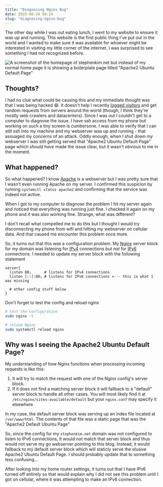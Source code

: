 ```yaml
---
title: "Diagnosing Nginx Bug"
date: 2025-06-24 00:24
slug: "diagnosing-nginx-bug"
---
```


The other day while I was out eating lunch, I went to my website to ensure it
was up and running. This website is the first public thing I've put out in the
world and I wanted to make sure it was available for whoever might be interested
in visiting my little corner of the internet. I was surprised to see something I
had not recognized before.

![A screenshot of the homepage of stephenkim.net but instead of my normal home
page it is showing a boilerplate page titled "Apache2 Ubuntu Default
Page"](/static/images/default-page.jpeg)

## Thoughts?

I had no clue what could be causing this and my immediate thought was that I was
being hacked 😅. It doesn't help I recently [logged visitors](/logging-visitors)
and get random requests from servers around the world (though, I think they're
mostly web crawlers and datacenters). Since I was out I couldn't get to a
computer to diagnose the issue. I have ssh access from my phone but working on
such a tiny screen is cumbersone. I was able to verify that I can still ssh into
my machine and my webserver was up and running - that assuaged my concerns of an
attack. Oddly enough, when I shut down my webserver I was still getting served
that "Apache2 Ubuntu Default Page" page which _should have_ made the issue
clear, but it wasn't obvious to me in the moment.

## What happened?

So what happened? I know
[Apache](https://en.wikipedia.org/wiki/Apache_HTTP_Server) is a webserver but I
was pretty sure that I wasn't even running Apache on my server. I confirmed this
suspicion by running `systemctl status apache2` and confirming that the service
was indeed not active.

When I got to my computer to diagnose the problem I hit my server again and
noticed that everything was running just fine. I checked it again on my phone
and it was also working fine. Strange, what was different?

I don't recall what compelled me to do this but I thought I would try
disconnecting my phone from wifi and hitting my webserver on cellular data. And
that caused me encounter this problem once more.

So, it turns out that this was a configuration problem. My
[Nginx](https://en.wikipedia.org/wiki/Nginx) server block for my domain was
listening for [IPv4](https://en.wikipedia.org/wiki/IPv4) connections _but not_
for [IPv6](https://en.wikipedia.org/wiki/IPv6) connections. I needed to update
my server block with the following statement

```nginx
server{
  listen 80;      # listens for IPv4 connections
  listen [::]:80; # listens for IPv6 connections <--- this is what I was missing

  # other config stuff below
}
```

Don't forget to test the config and reload nginx

```zsh
# test the configuration
sudo nginx -t

# reload Nginx
sudo systemctl reload nginx
```

## Why was I seeing the Apache2 Ubuntu Default Page?

My understanding of how Nginx functions when processing incoming requests is like this:

1. It will try to match the request with one of the Nginx config's server block.
1. If it does not find a matching server block it will fallback to a "default"
   server block to handle all other cases. You will most likely find it at
   `/etc/nginx/sites-available/default` but your `nginx.conf` may specify it
   elsewhere

In my case, the default server block was serving up an index file located at
`/var/www/html`. The contents of that file was a static page that was the
"Apache2 Default Ubuntu Page"

So, since the config for my `stephenkim.net` domain was not configured to listen
to IPv6 connections, it would not match that server block and thus would not
serve my go webserver pointing to this blog. Instead, it would fallback to my
default server block which will staticly serve the elusive Apache2 Ubuntu
Default Page. I should probably update that to something less confusing...

After looking into my home router settings, it turns out that I have IPv6 turned
off entirely so that would explain why I did not see this problem until I got on
cellular, where it was attempting to make an IPv6 connection.
